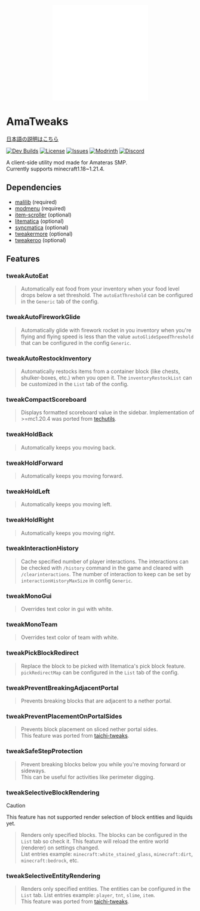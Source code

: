 <img src="https://raw.githubusercontent.com/amateras-server/ama-tweaks/main/src/main/resources/assets/ama-tweaks/ama_alpha_white_1280.png" width="256" style="display: block; margin: auto;">


# AmaTweaks

[日本語の説明はこちら](https://github.com/amateras-server/ama-tweaks/blob/main/README_ja.md)

[![Dev Builds](https://github.com/amateras-server/ama-tweaks/actions/workflows/gradle.yml/badge.svg)](https://github.com/amateras-server/ama-tweaks/actions/workflows/gradle.yml)
[![License](https://img.shields.io/github/license/amateras-server/ama-tweaks.svg)](https://opensource.org/licenses/MIT)
[![Issues](https://img.shields.io/github/issues/amateras-server/ama-tweaks.svg)](https://github.com/amateras-server/ama-tweaks/issues)
[![Modrinth](https://img.shields.io/modrinth/dt/amatweaks?label=Modrinth%20Downloads)](https://modrinth.com/mod/amatweaks)
[![Discord](https://img.shields.io/discord/1157213775791935539)](https://discord.gg/YFJff2Bkx8)

A client-side utility mod made for Amateras SMP.<br>
Currently supports minecraft1.18~1.21.4.

## Dependencies

- [malilib](https://modrinth.com/mod/malilib) (required)
- [modmenu](https://modrinth.com/mod/modmenu) (required)
- [item-scroller](https://modrinth.com/mod/item-scroller) (optional)
- [litematica](https://modrinth.com/mod/litematica) (optional)
- [syncmatica](https://modrinth.com/mod/syncmatica) (optional)
- [tweakermore](https://modrinth.com/mod/tweakermore) (optional)
- [tweakeroo](https://modrinth.com/mod/tweakeroo) (optional)

## Features


### tweakAutoEat

> Automatically eat food from your inventory when your food level drops below a set threshold.
The `autoEatThreshold` can be configured in the `Generic` tab of the config.<br>

### tweakAutoFireworkGlide

> Automatically glide with firework rocket in you inventory when you're flying and flying speed is less than the value `autoGlideSpeedThreshold` that can be configured in the config `Generic`.<br>

### tweakAutoRestockInventory

> Automatically restocks items from a container block (like chests, shulker-boxes, etc.) when you open it.
The `inventoryRestockList` can be customized in the `List` tab of the config.<br>

### tweakCompactScoreboard

> Displays formatted scoreboard value in the sidebar.
Implementation of >=mc1.20.4 was ported from [techutils](https://github.com/Kikugie/techutils).<br>

### tweakHoldBack

> Automatically keeps you moving back.<br>

### tweakHoldForward

> Automatically keeps you moving forward.<br>

### tweakHoldLeft

> Automatically keeps you moving left.<br>

### tweakHoldRight

> Automatically keeps you moving right.<br>

### tweakInteractionHistory

> Cache specified number of player interactions.
The interactions can be checked with `/history` command in the game and cleared with `/clearinteractions`.
The number of interaction to keep can be set by `interactionHistoryMaxSize` in config `Generic`.<br>

### tweakMonoGui

> Overrides text color in gui with white.<br>

### tweakMonoTeam

> Overrides text color of team with white.<br>

### tweakPickBlockRedirect

> Replace the block to be picked with litematica's pick block feature. `pickRedirectMap` can be configured in the `List` tab of the config.<br>

### tweakPreventBreakingAdjacentPortal

> Prevents breaking blocks that are adjacent to a nether portal.<br>

### tweakPreventPlacementOnPortalSides

> Prevents block placement on sliced nether portal sides.<br>
This feature was ported from [taichi-tweaks](https://github.com/TaichiServer/taichi-tweaks).<br>

### tweakSafeStepProtection

> Prevent breaking blocks below you while you're moving forward or sideways.<br>
This can be useful for activities like perimeter digging.<br>

### tweakSelectiveBlockRendering

> [!CAUTION]
> This feature has not supported render selection of block entities and liquids yet.<br>

> Renders only specified blocks. The blocks can be configured in the `List` tab so check it. This feature will reload the entire world (renderer) on settings changed.<br>
List entries example: `minecraft:white_stained_glass`, `minecraft:dirt`, `minecraft:bedrock`, etc.<br>

### tweakSelectiveEntityRendering

> Renders only specified entities. The entities can be configured in the `List` tab.
List entries example: `player`, `tnt`, `slime`, `item`.<br>
This feature was ported from [taichi-tweaks](https://github.com/TaichiServer/taichi-tweaks).<br>